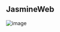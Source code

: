 ## JasmineWeb

![image](https://github.com/user-attachments/assets/4973fe23-30a0-4557-9cf7-daa7b364042b)


